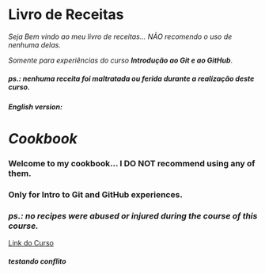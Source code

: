 # Livro de Receitas

_Seja Bem vindo ao meu livro de receitas... NÃO recomendo o uso de nenhuma delas._

_Somente para experiências do curso **Introdução ao Git e ao GitHub**_.

##### ps.: _nenhuma receita foi maltratada ou ferida durante a realização deste curso_.



###### **English version:** 

# *Cookbook* 

### Welcome to my cookbook... I DO NOT recommend using any of them.

### Only for Intro to Git and GitHub experiences.

### _ps.: no recipes were abused or injured during the course of this course._



[Link do Curso](https://web.digitalinnovation.one/course/introducao-ao-git-e-ao-github/learning/75b9fe49-6ed4-4480-83a7-7e37fc356aa9/ "Digital Innovation")

###### **testando conflito**
